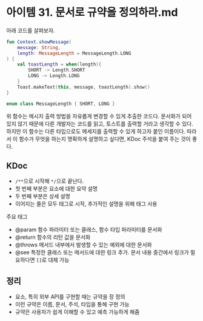 # 아이템 31. 문서로 규약을 정의하라.md

아래 코드를 살펴보자.
```kt
fun Context.showMessage(
    message: String,
    length: MessageLength = MessageLength.LONG
) {
    val toastLength = when(length){
        SHORT -> Length.SHORT
        LONG -> Length.LONG
    }
    Toast.makeText(this, message, toastLength).show()
}

enum class MessageLength { SHORT, LONG }
```
위 함수는 메시지 출력 방법을 자유롭게 변경할 수 있게 추출한 코드다.
문서화가 되어 있지 않기 때문에 다른 개발자는 코드를 읽고, 토스트를 출력할 거라고 생각할 수 있다.
하지만 이 함수는 다른 타입으로도 메세지를 출력할 수 있게 하고자 붙인 이름이다.
따라서 이 함수가 무엇을 하는지 명확하게 설명하고 싶다면, KDoc 주석을 붙여 주는 것이 좋다.

## KDoc
- `/**`으로 시작해 `*/`으로 끝난다.
- 첫 번째 부분은 요소에 대한 요약 설명
- 두 번째 부분은 상세 설명
- 이어지는 줄은 모두 태그로 시작, 추가적인 설명을 위해 태그 사용

주요 태그
- @param 함수 파라미터 또는 클래스, 함수 타입 파라미터를 문서화
- @return 함수의 리턴 값을 문서화
- @throws 메서드 내부에서 발생할 수 있는 예외에 대한 문서화
- @see 특정한 클래스 또는 메서드에 대한 링크 추가. 문서 내용 중간에서 링크가 필요하다면 `[]`로 대체 가능

## 정리
- 요소, 특히 외부 API를 구현할 때는 규약을 장 정의
- 이런 규약은 이름, 문서, 주석, 타입을 통해 구현 가능
- 규약은 사용자가 쉽게 이해할 수 있고 예측 가능하게 해줌
